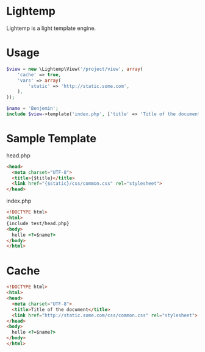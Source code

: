# Lightemp
Lightemp is a light template engine.

# Usage
```php
$view = new \Lightemp\View('/project/view', array(
    'cache' => true,
    'vars' => array(
        'static' => 'http://static.some.com',
    ),
));

$name = 'Benjemin';
include $view->template('index.php', ['title' => 'Title of the document']);
```

# Sample Template
head.php
```html
<head>
  <meta charset="UTF-8">
  <title>{$title}</title>
  <link href="{$static}/css/common.css" rel="stylesheet">
</head>
```

index.php
```html
<!DOCTYPE html>
<html>
{include test/head.php}
<body>
  hello <?=$name?>
</body>
</html>
```

# Cache
```html
<!DOCTYPE html>
<html>
<head>
  <meta charset="UTF-8">
  <title>Title of the document</title>
  <link href="http://static.some.com/css/common.css" rel="stylesheet">
</head>
<body>
  hello <?=$name?>
</body>
</html>
```

